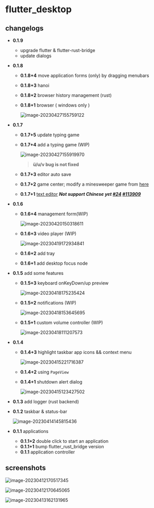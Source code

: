 # flutter_desktop

## changelogs

* **0.1.9**
  * upgrade flutter & flutter-rust-bridge
  * update dialogs

* **0.1.8**
  * **0.1.8+4** move application forms (only) by dragging  menubars

  * **0.1.8+3** hanoi

  * **0.1.8+2** browser history management (rust)

  * **0.1.8+1** browser ( windows only )

    ![image-20230427155759122](./screenshots/image-20230427155759122.png)

* **0.1.7**

  * **0.1.7+5** update typing game

  * **0.1.7+4** add a typing game (WIP)

    ![image-20230427155919970](./screenshots/image-20230427155919970.png)

    > **ü/u/v  bug is not fixed**

  * **0.1.7+3** editor auto save

  * **0.1.7+2** game center; modify a minesweeper game from [here](https://github.com/Cifruktus/FlutterMinesweeper)

  * **0.1.7+1** [text editor](https://pub.dev/packages/appflowy_editor) ***Not support Chinese yet [#24](https://github.com/AppFlowy-IO/appflowy-editor/issues/24)  [#113909](https://github.com/flutter/flutter/issues/113909#issuecomment-1311478223)*** 

* **0.1.6**

  * **0.1.6+4** management form(WIP)

    ![image-20230420150318611](./screenshots/image-20230420150318611.png)

  * **0.1.6+3** video player (WIP)

    ![image-20230419172934841](./screenshots/image-20230419172934841.png)

  * **0.1.6+2** add tray

  * **0.1.6+1** add desktop focus node

* **0.1.5** add some features

  * **0.1.5+3** keyboard onKeyDown/up preview

    ![image-20230418175235424](./screenshots/image-20230418175235424.png)
    
  * **0.1.5+2** notifications  (WIP)

    ![image-20230418153645695](./screenshots/image-20230418153645695.png)
    
  * **0.1.5+1** custom volume controller (WIP)

    ![image-20230418111207573](./screenshots/image-20230418111207573.png)

* **0.1.4** 

  * **0.1.4+3** highlight taskbar app icons && context menu

    ![image-20230415221716387](./screenshots/image-20230415221716387.png)

  * **0.1.4+2** using `PageView`

  * **0.1.4+1** shutdown alert dialog

    ![image-20230415123427502](./screenshots/image-20230415123427502.png)

* **0.1.3** add logger (rust backend)

* **0.1.2** taskbar & status-bar

  ![image-20230414145815436](./screenshots/image-20230414145815436.png)

* **0.1.1** applications

  * **0.1.1+2** double click to start an application
  * **0.1.1+1** bump flutter_rust_bridge version
  * **0.1.1** application controller

## screenshots

![image-20230412170517345](./screenshots/image-20230412170517345.png)

![image-20230412170645065](./screenshots/image-20230412170645065.png)

![image-20230413162131965](./screenshots/image-20230413162131965.png)
